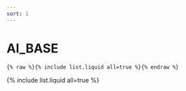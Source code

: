 ```yaml
---
sort: 1
---
```


# AI_BASE

```
{% raw %}{% include list.liquid all=true %}{% endraw %}
```

{% include list.liquid all=true %}
